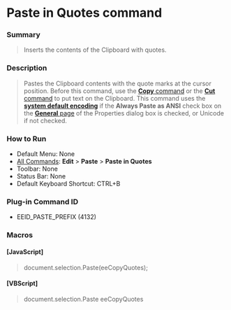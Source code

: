 # Paste in Quotes command

### Summary

> Inserts the contents of the Clipboard with quotes.

### Description

> Pastes the Clipboard contents with the quote marks at the cursor position. Before this command, use the
> [**Copy** command](edit_copy) or the
> [**Cut** command](edit_cut) to put text on the Clipboard.
> This command uses the [**system default encoding**](../../glossary/systemdefaultencoding) if the
> **Always Paste as ANSI** check box on the [**General** page](../../dlg/properties/general/index) of the Properties dialog box is checked, or Unicode if not checked.

### How to Run

- Default Menu: None
- [All Commands](../tools/all_commands): **Edit** \> **Paste**
\> **Paste in Quotes**
- Toolbar: None
- Status Bar: None
- Default Keyboard Shortcut: CTRL+B

### Plug-in Command ID

- EEID\_PASTE\_PREFIX (4132)

### Macros

#### \[JavaScript\]

> document.selection.Paste(eeCopyQuotes);

#### \[VBScript\]

> document.selection.Paste eeCopyQuotes
